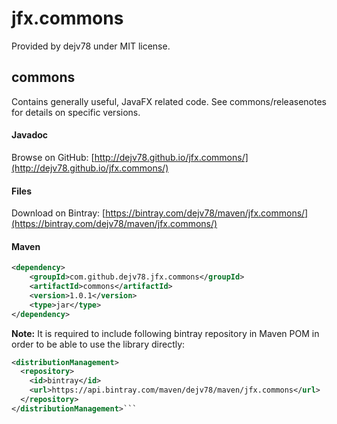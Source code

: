 # jfx.commons

Provided by dejv78 under MIT license.


## commons
Contains generally useful, JavaFX related code. 
See commons/releasenotes for details on specific versions.

#### Javadoc
Browse on GitHub: [http://dejv78.github.io/jfx.commons/](http://dejv78.github.io/jfx.commons/)

#### Files
Download on Bintray: [https://bintray.com/dejv78/maven/jfx.commons/](https://bintray.com/dejv78/maven/jfx.commons/)

#### Maven
```xml
<dependency>
    <groupId>com.github.dejv78.jfx.commons</groupId>
    <artifactId>commons</artifactId>
    <version>1.0.1</version>
    <type>jar</type>
</dependency>
```
__Note:__ It is required to include following bintray repository in Maven POM in order to be able to use the library directly:
```xml
<distributionManagement>
  <repository>
    <id>bintray</id>
    <url>https://api.bintray.com/maven/dejv78/maven/jfx.commons</url>
  </repository>
</distributionManagement>```
```


